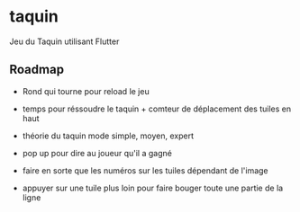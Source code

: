 # taquin
Jeu du Taquin utilisant Flutter











## Roadmap 

- Rond qui tourne pour reload le jeu 

- temps pour réssoudre le taquin + comteur de déplacement des tuiles en haut

- théorie du taquin mode simple, moyen, expert 

- pop up pour dire au joueur qu'il a gagné 

- faire en sorte que les numéros sur les tuiles dépendant de l'image

- appuyer sur une tuile plus loin pour faire bouger toute une partie de la ligne 






